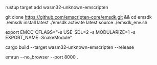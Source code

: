rustup target add wasm32-unknown-emscripten

git clone https://github.com/emscripten-core/emsdk.git && cd emsdk
./emsdk install latest
./emsdk activate latest
source ./emsdk_env.sh

export EMCC_CFLAGS="-s USE_SDL=2 -s MODULARIZE=1 -s EXPORT_NAME=SnakeModule"

cargo build --target wasm32-unknown-emscripten --release

emrun --no_browser --port 8000 .
